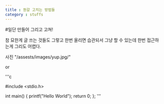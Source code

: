 ```yaml
---
title : 뭔갈 고치는 방법들
category : stuffs
---
```


#일단 만들어 그리고 고쳐!

참 묘한게 글 쓰는 것들도 그렇고 한번 올리면 습관되서 그냥 할 수 있는데 한번 접근하는게 그리도 어렵다. 



사진 "/assests/images/yup.jpg/"

or 

'''c 

#include <stdio.h>

int main() {
	printf("Hello World");
	return 0;
};
'''


